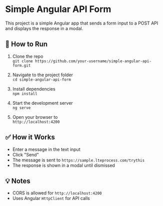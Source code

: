 # Simple Angular API Form

This project is a simple Angular app that sends a form input to a POST API and displays the response in a modal.

## 🚀 How to Run

1. Clone the repo  
   `git clone https://github.com/your-username/simple-angular-api-form.git`

2. Navigate to the project folder  
   `cd simple-angular-api-form`

3. Install dependencies  
   `npm install`

4. Start the development server  
   `ng serve`

5. Open your browser to  
   `http://localhost:4200`

## ✅ How it Works

- Enter a message in the text input
- Click "Send"
- The message is sent to `https://sample.lteprocess.com/trythis`
- The response is shown in a modal until dismissed

## 💡 Notes

- CORS is allowed for `http://localhost:4200`
- Uses Angular `HttpClient` for API calls